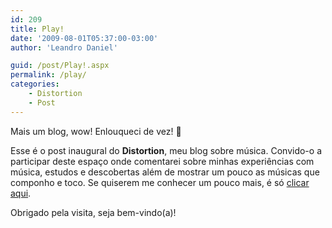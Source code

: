 ```yaml
---
id: 209
title: Play!
date: '2009-08-01T05:37:00-03:00'
author: 'Leandro Daniel'

guid: /post/Play!.aspx
permalink: /play/
categories:
    - Distortion
    - Post
---
```


Mais um blog, wow! Enlouqueci de vez! 🙂

Esse é o post inaugural do **Distortion**, meu blog sobre música. Convido-o a participar deste espaço onde comentarei sobre minhas experiências com música, estudos e descobertas além de mostrar um pouco as músicas que componho e toco. Se quiserem me conhecer um pouco mais, é só [clicar aqui](http://leandrodaniel.com/index.php/sobre/).

Obrigado pela visita, seja bem-vindo(a)!